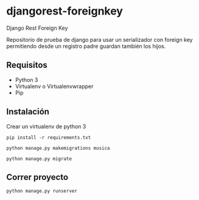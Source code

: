 # djangorest-foreignkey
Django Rest Foreign Key

Repositorio de prueba de django para usar un serializador con foreign key permitiendo desde un registro padre guardan también los hijos.

## Requisitos

* Python 3
* Virtualenv o Virtualenvwrapper
* Pip

## Instalación

Crear un virtualenv de python 3

```
pip install -r requirements.txt

python manage.py makemigrations musica

python manage.py migrate
```

## Correr proyecto

```
python manage.py runserver
```
